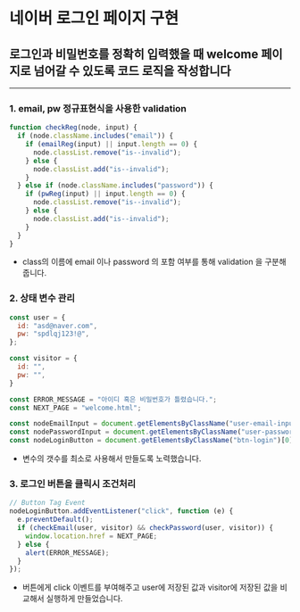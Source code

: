 # 네이버 로그인 페이지 구현

## 로그인과 비밀번호를 정확히 입력했을 때 welcome 페이지로 넘어갈 수 있도록 코드 로직을 작성합니다

---

### 1. email, pw 정규표현식을 사용한 validation

```javascript
function checkReg(node, input) {
  if (node.className.includes("email")) {
    if (emailReg(input) || input.length == 0) {
      node.classList.remove("is--invalid");
    } else {
      node.classList.add("is--invalid");
    }
  } else if (node.className.includes("password")) {
    if (pwReg(input) || input.length == 0) {
      node.classList.remove("is--invalid");
    } else {
      node.classList.add("is--invalid");
    }
  }
}
```
- class의 이름에 email 이나 password 의 포함 여부를 통해 validation 을 구분해줍니다.


### 2. 상태 변수 관리
```javascript
const user = {
  id: "asd@naver.com",
  pw: "spdlqj123!@",
};

const visitor = {
  id: "",
  pw: "",
}

const ERROR_MESSAGE = "아이디 혹은 비밀번호가 틀렸습니다.";
const NEXT_PAGE = "welcome.html";

const nodeEmailInput = document.getElementsByClassName("user-email-input")[0];
const nodePasswordInput = document.getElementsByClassName("user-password-input")[0];
const nodeLoginButton = document.getElementsByClassName("btn-login")[0];
```
- 변수의 갯수를 최소로 사용해서 만들도록 노력했습니다.

### 3. 로그인 버튼을 클릭시 조건처리
```javascript
// Button Tag Event 
nodeLoginButton.addEventListener("click", function (e) {
  e.preventDefault();
  if (checkEmail(user, visitor) && checkPassword(user, visitor)) {
    window.location.href = NEXT_PAGE;
  } else {
    alert(ERROR_MESSAGE);
  }
});
```
- 버튼에게 click 이벤트를 부여해주고 user에 저장된 값과 visitor에 저장된 값을 비교해서 실행하게 만들었습니다.





